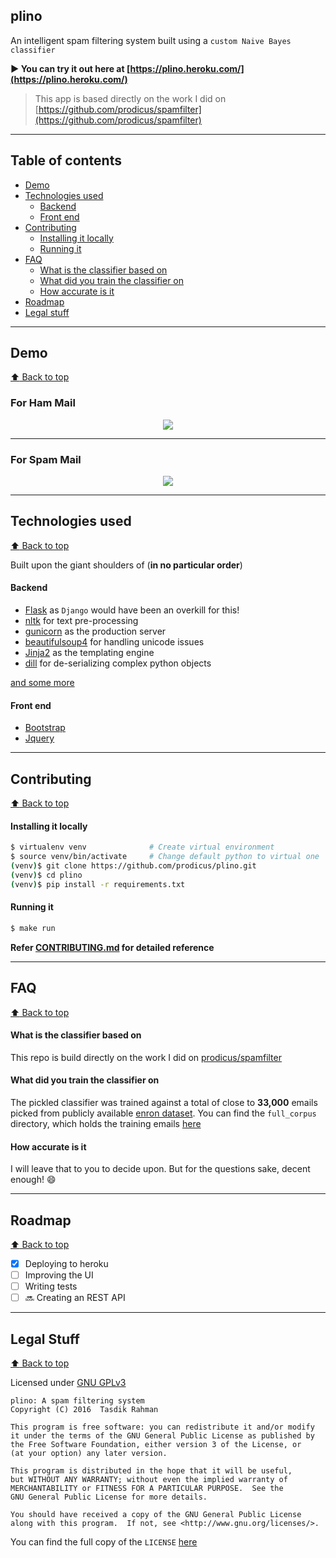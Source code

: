## plino
    
An intelligent spam filtering system built using a `custom Naive Bayes classifier`

**:arrow_forward: You can try it out here at [https://plino.heroku.com/](https://plino.heroku.com/)**

>This app is based directly on the work I did on [https://github.com/prodicus/spamfilter](https://github.com/prodicus/spamfilter)


***

## Table of contents

- [Demo](#demo)
- [Technologies used](#technologies-used)
    - [Backend](#backend)
    - [Front end](#front-end)
- [Contributing](#contributing)
    - [Installing it locally](#installing-it-locally)
    - [Running it](#running-it)
- [FAQ](#faq)
    - [What is the classifier based on](#what-is-the-classifier-based-on)
    - [What did you train the classifier on](#what-did-you-train-the-classifier-on)
    - [How accurate is it](#how-accurate-is-it)
- [Roadmap](#roadmap)
- [Legal stuff](#legal-stuff)

***

## Demo
[:arrow_up: Back to top](https://github.com/prodicus/plino#plino)

### For Ham Mail

<center><img src="http://i.imgur.com/5dUkBDp.jpg"></center>


***

### For Spam Mail

<center><img src="http://i.imgur.com/v0dEJZj.jpg"></center>

***

## Technologies used
[:arrow_up: Back to top](https://github.com/prodicus/plino#plino)

Built upon the giant shoulders of (__in no particular order__)

#### Backend

- [Flask](http://flask.pocoo.org/) as `Django` would have been an overkill for this!
- [nltk](http://nltk.org) for text pre-processing
- [gunicorn](http://gunicorn.org/) as the production server
- [beautifulsoup4](http://www.crummy.com/software/BeautifulSoup/) for handling unicode issues
- [Jinja2](jinja.pocoo.org/) as the templating engine
- [dill](https://pypi.python.org/pypi/dill) for de-serializing complex python objects

[and some more](https://github.com/prodicus/plino/blob/master/requirements.txt)

#### Front end

- [Bootstrap](http://getbootstrap.com)
- [Jquery](https://jquery.com/)

***

## Contributing
[:arrow_up: Back to top](https://github.com/prodicus/plino#plino)

#### Installing it locally

```bash
$ virtualenv venv              # Create virtual environment
$ source venv/bin/activate     # Change default python to virtual one
(venv)$ git clone https://github.com/prodicus/plino.git
(venv)$ cd plino 
(venv)$ pip install -r requirements.txt
```

#### Running it

```sh
$ make run
```

**Refer [CONTRIBUTING.md](https://github.com/prodicus/plino/blob/master/CONTRIBUTING.md) for detailed reference**

***

## FAQ
[:arrow_up: Back to top](https://github.com/prodicus/plino#plino)

#### What is the classifier based on 

This repo is build directly on the work I did on [prodicus/spamfilter](https://github.com/prodicus/spamfilter)

#### What did you train the classifier on

The pickled classifier was trained against a total of close to **33,000** emails picked from publicly available [enron dataset](https://www.cs.cmu.edu/~./enron/). You can find the `full_corpus` directory, which holds the training emails [here](https://github.com/prodicus/spamfilter/tree/master/data)

#### How accurate is it

I will leave that to you to decide upon. But for the questions sake, decent enough! :smile:

***

## Roadmap
[:arrow_up: Back to top](https://github.com/prodicus/plino#plino)

- [x] Deploying to heroku
- [ ] Improving the UI
- [ ] Writing tests
- [ ] :soon: Creating an REST API

***

## Legal Stuff
[:arrow_up: Back to top](https://github.com/prodicus/plino#plino)

Licensed under [GNU GPLv3](https://github.com/prodicus/alice/tree/master/LICENSE)

    plino: A spam filtering system
    Copyright (C) 2016  Tasdik Rahman

    This program is free software: you can redistribute it and/or modify
    it under the terms of the GNU General Public License as published by
    the Free Software Foundation, either version 3 of the License, or
    (at your option) any later version.

    This program is distributed in the hope that it will be useful,
    but WITHOUT ANY WARRANTY; without even the implied warranty of
    MERCHANTABILITY or FITNESS FOR A PARTICULAR PURPOSE.  See the
    GNU General Public License for more details.

    You should have received a copy of the GNU General Public License
    along with this program.  If not, see <http://www.gnu.org/licenses/>.

You can find the full copy of the `LICENSE` [here](https://github.com/prodicus/alice/tree/master/LICENSE)

